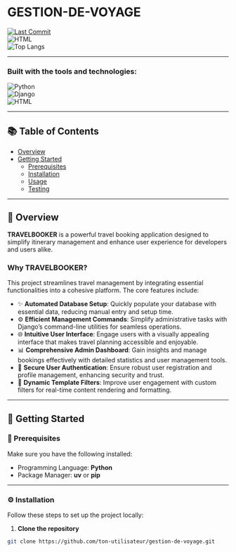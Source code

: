 # GESTION-DE-VOYAGE

[![Last Commit](https://img.shields.io/github/last-commit/Wvssim/gestion-de-voyage)](https://github.com/Wvssim/gestion-de-voyage/commits)  
![HTML](https://img.shields.io/badge/HTML-E34F26?style=for-the-badge&logo=html5&logoColor=white)  
![Top Langs](https://github-readme-stats.vercel.app/api/top-langs/?username=Wvssim&repo=gestion-de-voyage)

---

### Built with the tools and technologies:
![Python](https://img.shields.io/badge/-Python-3776AB?style=for-the-badge&logo=python&logoColor=white)  
![Django](https://img.shields.io/badge/-Django-092E20?style=for-the-badge&logo=django)  
![HTML](https://img.shields.io/badge/-HTML-E34F26?style=for-the-badge&logo=html5)

---

## 📚 Table of Contents

- [Overview](#overview)
- [Getting Started](#getting-started)
  - [Prerequisites](#prerequisites)
  - [Installation](#installation)
  - [Usage](#usage)
  - [Testing](#testing)

---

## 📖 Overview

**TRAVELBOOKER** is a powerful travel booking application designed to simplify itinerary management and enhance user experience for developers and users alike.

### Why TRAVELBOOKER?

This project streamlines travel management by integrating essential functionalities into a cohesive platform. The core features include:

- ✨ **Automated Database Setup**: Quickly populate your database with essential data, reducing manual entry and setup time.
- ⚙️ **Efficient Management Commands**: Simplify administrative tasks with Django’s command-line utilities for seamless operations.
- 🌐 **Intuitive User Interface**: Engage users with a visually appealing interface that makes travel planning accessible and enjoyable.
- 📊 **Comprehensive Admin Dashboard**: Gain insights and manage bookings effectively with detailed statistics and user management tools.
- 🔐 **Secure User Authentication**: Ensure robust user registration and profile management, enhancing security and trust.
- 🧩 **Dynamic Template Filters**: Improve user engagement with custom filters for real-time content rendering and formatting.

---

## 🚀 Getting Started

### 🧰 Prerequisites

Make sure you have the following installed:

- Programming Language: **Python**
- Package Manager: **uv** or **pip**

---

### ⚙️ Installation

Follow these steps to set up the project locally:

1. **Clone the repository**

```bash
git clone https://github.com/ton-utilisateur/gestion-de-voyage.git
